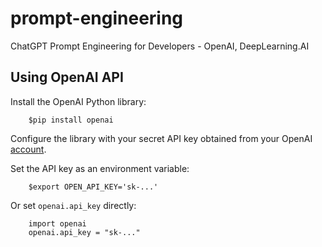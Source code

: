 # prompt-engineering
ChatGPT Prompt Engineering for Developers - OpenAI, DeepLearning.AI

## Using OpenAI API
Install the OpenAI Python library:

```
    $pip install openai
```

Configure the library with your secret API key obtained from your OpenAI [account](https://platform.openai.com/account/api-keys).

Set the API key as an environment variable:

```
    $export OPEN_API_KEY='sk-...'
```

Or set `openai.api_key` directly:

```
    import openai
    openai.api_key = "sk-..."
```
